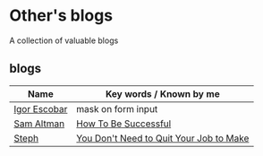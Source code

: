# Other's blogs
A collection of valuable blogs

## blogs
|Name|Key words / Known by me|
-----|---------
[Igor Escobar](http://www.igorescobar.com/blog/) | mask on form input
[Sam Altman](http://blog.samaltman.com/) | [How To Be Successful](http://blog.samaltman.com/how-to-be-successful)
[Steph](https://blog.stephsmith.io) | [You Don't Need to Quit Your Job to Make](https://blog.stephsmith.io/you-dont-need-to-quit-your-job-to-make/)
